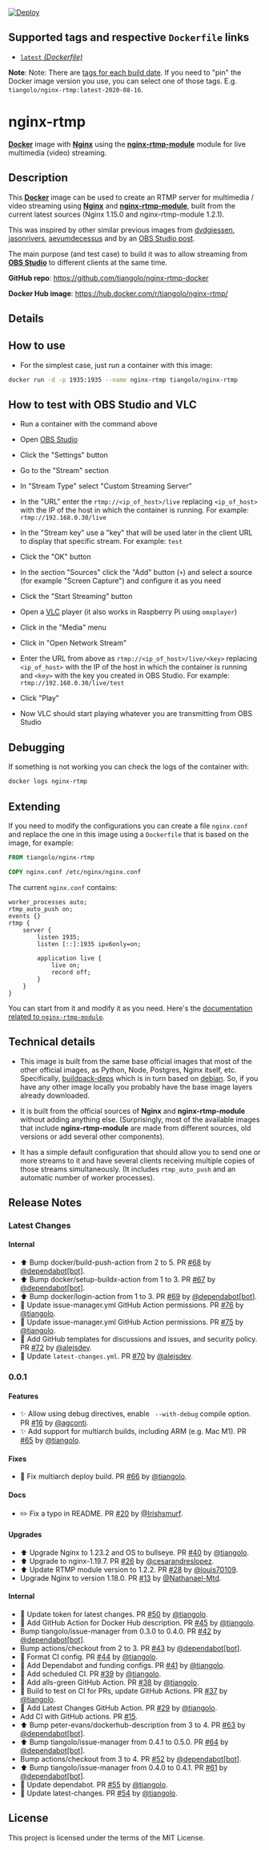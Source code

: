 [![Deploy](https://github.com/tiangolo/nginx-rtmp-docker/workflows/Deploy/badge.svg)](https://github.com/tiangolo/nginx-rtmp-docker/actions?query=workflow%3ADeploy)

## Supported tags and respective `Dockerfile` links

* [`latest` _(Dockerfile)_](https://github.com/tiangolo/nginx-rtmp-docker/blob/master/Dockerfile)

**Note**: Note: There are [tags for each build date](https://hub.docker.com/r/tiangolo/nginx-rtmp/tags). If you need to "pin" the Docker image version you use, you can select one of those tags. E.g. `tiangolo/nginx-rtmp:latest-2020-08-16`.

# nginx-rtmp

[**Docker**](https://www.docker.com/) image with [**Nginx**](http://nginx.org/en/) using the [**nginx-rtmp-module**](https://github.com/arut/nginx-rtmp-module) module for live multimedia (video) streaming.

## Description

This [**Docker**](https://www.docker.com/) image can be used to create an RTMP server for multimedia / video streaming using [**Nginx**](http://nginx.org/en/) and [**nginx-rtmp-module**](https://github.com/arut/nginx-rtmp-module), built from the current latest sources (Nginx 1.15.0 and nginx-rtmp-module 1.2.1).

This was inspired by other similar previous images from [dvdgiessen](https://hub.docker.com/r/dvdgiessen/nginx-rtmp-docker/), [jasonrivers](https://hub.docker.com/r/jasonrivers/nginx-rtmp/), [aevumdecessus](https://hub.docker.com/r/aevumdecessus/docker-nginx-rtmp/) and by an [OBS Studio post](https://obsproject.com/forum/resources/how-to-set-up-your-own-private-rtmp-server-using-nginx.50/).

The main purpose (and test case) to build it was to allow streaming from [**OBS Studio**](https://obsproject.com/) to different clients at the same time.

**GitHub repo**: <https://github.com/tiangolo/nginx-rtmp-docker>

**Docker Hub image**: <https://hub.docker.com/r/tiangolo/nginx-rtmp/>

## Details

## How to use

* For the simplest case, just run a container with this image:

```bash
docker run -d -p 1935:1935 --name nginx-rtmp tiangolo/nginx-rtmp
```

## How to test with OBS Studio and VLC

* Run a container with the command above


* Open [OBS Studio](https://obsproject.com/)
* Click the "Settings" button
* Go to the "Stream" section
* In "Stream Type" select "Custom Streaming Server"
* In the "URL" enter the `rtmp://<ip_of_host>/live` replacing `<ip_of_host>` with the IP of the host in which the container is running. For example: `rtmp://192.168.0.30/live`
* In the "Stream key" use a "key" that will be used later in the client URL to display that specific stream. For example: `test`
* Click the "OK" button
* In the section "Sources" click the "Add" button (`+`) and select a source (for example "Screen Capture") and configure it as you need
* Click the "Start Streaming" button


* Open a [VLC](http://www.videolan.org/vlc/index.html) player (it also works in Raspberry Pi using `omxplayer`)
* Click in the "Media" menu
* Click in "Open Network Stream"
* Enter the URL from above as `rtmp://<ip_of_host>/live/<key>` replacing `<ip_of_host>` with the IP of the host in which the container is running and `<key>` with the key you created in OBS Studio. For example: `rtmp://192.168.0.30/live/test`
* Click "Play"
* Now VLC should start playing whatever you are transmitting from OBS Studio

## Debugging

If something is not working you can check the logs of the container with:

```bash
docker logs nginx-rtmp
```

## Extending

If you need to modify the configurations you can create a file `nginx.conf` and replace the one in this image using a `Dockerfile` that is based on the image, for example:

```Dockerfile
FROM tiangolo/nginx-rtmp

COPY nginx.conf /etc/nginx/nginx.conf
```

The current `nginx.conf` contains:

```Nginx
worker_processes auto;
rtmp_auto_push on;
events {}
rtmp {
    server {
        listen 1935;
        listen [::]:1935 ipv6only=on;

        application live {
            live on;
            record off;
        }
    }
}
```

You can start from it and modify it as you need. Here's the [documentation related to `nginx-rtmp-module`](https://github.com/arut/nginx-rtmp-module/wiki/Directives).

## Technical details

* This image is built from the same base official images that most of the other official images, as Python, Node, Postgres, Nginx itself, etc. Specifically, [buildpack-deps](https://hub.docker.com/_/buildpack-deps/) which is in turn based on [debian](https://hub.docker.com/_/debian/). So, if you have any other image locally you probably have the base image layers already downloaded.

* It is built from the official sources of **Nginx** and **nginx-rtmp-module** without adding anything else. (Surprisingly, most of the available images that include **nginx-rtmp-module** are made from different sources, old versions or add several other components).

* It has a simple default configuration that should allow you to send one or more streams to it and have several clients receiving multiple copies of those streams simultaneously. (It includes `rtmp_auto_push` and an automatic number of worker processes).

## Release Notes

### Latest Changes

#### Internal

* ⬆ Bump docker/build-push-action from 2 to 5. PR [#68](https://github.com/tiangolo/nginx-rtmp-docker/pull/68) by [@dependabot[bot]](https://github.com/apps/dependabot).
* ⬆ Bump docker/setup-buildx-action from 1 to 3. PR [#67](https://github.com/tiangolo/nginx-rtmp-docker/pull/67) by [@dependabot[bot]](https://github.com/apps/dependabot).
* ⬆ Bump docker/login-action from 1 to 3. PR [#69](https://github.com/tiangolo/nginx-rtmp-docker/pull/69) by [@dependabot[bot]](https://github.com/apps/dependabot).
* 👷 Update issue-manager.yml GitHub Action permissions. PR [#76](https://github.com/tiangolo/nginx-rtmp-docker/pull/76) by [@tiangolo](https://github.com/tiangolo).
* 👷 Update issue-manager.yml GitHub Action permissions. PR [#75](https://github.com/tiangolo/nginx-rtmp-docker/pull/75) by [@tiangolo](https://github.com/tiangolo).
* 🔧 Add GitHub templates for discussions and issues, and security policy. PR [#72](https://github.com/tiangolo/nginx-rtmp-docker/pull/72) by [@alejsdev](https://github.com/alejsdev).
* 🔧 Update `latest-changes.yml`. PR [#70](https://github.com/tiangolo/nginx-rtmp-docker/pull/70) by [@alejsdev](https://github.com/alejsdev).

### 0.0.1

#### Features

* ✨ Allow using debug directives, enable ` --with-debug` compile option. PR [#16](https://github.com/tiangolo/nginx-rtmp-docker/pull/16) by [@agconti](https://github.com/agconti).
* ✨ Add support for multiarch builds, including ARM (e.g. Mac M1). PR [#65](https://github.com/tiangolo/nginx-rtmp-docker/pull/65) by [@tiangolo](https://github.com/tiangolo).

#### Fixes

* 👷 Fix multiarch deploy build. PR [#66](https://github.com/tiangolo/nginx-rtmp-docker/pull/66) by [@tiangolo](https://github.com/tiangolo).

#### Docs

* ✏️ Fix a typo in README. PR [#20](https://github.com/tiangolo/nginx-rtmp-docker/pull/20) by [@Irishsmurf](https://github.com/Irishsmurf).

#### Upgrades

* ⬆️ Upgrade Nginx to 1.23.2 and OS to bullseye. PR [#40](https://github.com/tiangolo/nginx-rtmp-docker/pull/40) by [@tiangolo](https://github.com/tiangolo).
* ⬆ Upgrade to nginx-1.19.7. PR [#26](https://github.com/tiangolo/nginx-rtmp-docker/pull/26) by [@cesarandreslopez](https://github.com/cesarandreslopez).
* ⬆ Update RTMP module version to 1.2.2. PR [#28](https://github.com/tiangolo/nginx-rtmp-docker/pull/28) by [@louis70109](https://github.com/louis70109).
* Upgrade Nginx to version 1.18.0. PR [#13](https://github.com/tiangolo/nginx-rtmp-docker/pull/13) by [@Nathanael-Mtd](https://github.com/Nathanael-Mtd).

#### Internal

* 👷 Update token for latest changes. PR [#50](https://github.com/tiangolo/nginx-rtmp-docker/pull/50) by [@tiangolo](https://github.com/tiangolo).
* 👷 Add GitHub Action for Docker Hub description. PR [#45](https://github.com/tiangolo/nginx-rtmp-docker/pull/45) by [@tiangolo](https://github.com/tiangolo).
* Bump tiangolo/issue-manager from 0.3.0 to 0.4.0. PR [#42](https://github.com/tiangolo/nginx-rtmp-docker/pull/42) by [@dependabot[bot]](https://github.com/apps/dependabot).
* Bump actions/checkout from 2 to 3. PR [#43](https://github.com/tiangolo/nginx-rtmp-docker/pull/43) by [@dependabot[bot]](https://github.com/apps/dependabot).
* 🎨 Format CI config. PR [#44](https://github.com/tiangolo/nginx-rtmp-docker/pull/44) by [@tiangolo](https://github.com/tiangolo).
* 👷 Add Dependabot and funding configs. PR [#41](https://github.com/tiangolo/nginx-rtmp-docker/pull/41) by [@tiangolo](https://github.com/tiangolo).
* 👷 Add scheduled CI. PR [#39](https://github.com/tiangolo/nginx-rtmp-docker/pull/39) by [@tiangolo](https://github.com/tiangolo).
* 👷 Add alls-green GitHub Action. PR [#38](https://github.com/tiangolo/nginx-rtmp-docker/pull/38) by [@tiangolo](https://github.com/tiangolo).
* 👷 Build to test on CI for PRs, update GitHub Actions. PR [#37](https://github.com/tiangolo/nginx-rtmp-docker/pull/37) by [@tiangolo](https://github.com/tiangolo).
* 👷 Add Latest Changes GitHub Action. PR [#29](https://github.com/tiangolo/nginx-rtmp-docker/pull/29) by [@tiangolo](https://github.com/tiangolo).
* Add CI with GitHub actions. PR [#15](https://github.com/tiangolo/nginx-rtmp-docker/pull/15).
* ⬆ Bump peter-evans/dockerhub-description from 3 to 4. PR [#63](https://github.com/tiangolo/nginx-rtmp-docker/pull/63) by [@dependabot[bot]](https://github.com/apps/dependabot).
* ⬆ Bump tiangolo/issue-manager from 0.4.1 to 0.5.0. PR [#64](https://github.com/tiangolo/nginx-rtmp-docker/pull/64) by [@dependabot[bot]](https://github.com/apps/dependabot).
* Bump actions/checkout from 3 to 4. PR [#52](https://github.com/tiangolo/nginx-rtmp-docker/pull/52) by [@dependabot[bot]](https://github.com/apps/dependabot).
* ⬆ Bump tiangolo/issue-manager from 0.4.0 to 0.4.1. PR [#61](https://github.com/tiangolo/nginx-rtmp-docker/pull/61) by [@dependabot[bot]](https://github.com/apps/dependabot).
* 👷 Update dependabot. PR [#55](https://github.com/tiangolo/nginx-rtmp-docker/pull/55) by [@tiangolo](https://github.com/tiangolo).
* 👷 Update latest-changes. PR [#54](https://github.com/tiangolo/nginx-rtmp-docker/pull/54) by [@tiangolo](https://github.com/tiangolo).

## License

This project is licensed under the terms of the MIT License.
